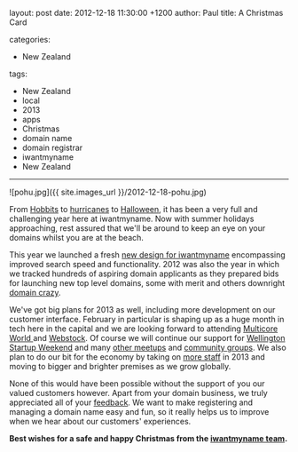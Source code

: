 layout: post
date: 2012-12-18 11:30:00 +1200
author: Paul
title: A Christmas Card

categories:
  - New Zealand

tags:
  - New Zealand
  - local
  - 2013
  - apps
  - Christmas
  - domain name
  - domain registrar
  - iwantmyname
  - New Zealand

----

![pohu.jpg]({{ site.images_url }}/2012-12-18-pohu.jpg)

From [Hobbits](https://iwantmyname.com/blog/2012/11/in-the-domain-of-middle-earth.html) to [hurricanes](https://iwantmyname.com/blog/2012/11/why-your-domain-survived-the-sandy-storm.html) to [Halloween](https://iwantmyname.com/blog/2012/10/scared-bitless.html),
 it has been a very full and challenging year here at iwantmyname. Now 
with summer holidays approaching, rest assured that we'll be around to keep 
an eye on your domains whilst you are at the beach.

This year we launched a fresh [new design for iwantmyname](https://iwantmyname.com/blog/2012/07/the-new-iwantmyname.html)
 encompassing improved search speed and functionality. 2012 was also the
 year in which we tracked hundreds of aspiring domain applicants as they
 prepared bids for launching new top level domains, some with merit and 
others downright [domain crazy](https://iwantmyname.com/blog/2012/06/more-new-domains-wtf.html). 

We've got big plans for 2013 as well, including more development on our customer interface. February in particular is shaping up as a huge month in tech here in the capital and we are looking forward to attending [Multicore World ](http://archived.link/http://multicoreworld.com/index.php/mw/mw12)and [Webstock](http://www.webstock.org.nz/). Of course we will continue our support for [Wellington Startup Weekend](http://wellington.startupweekend.org/) and many [other meetups](http://meetup.com/Hackers-and-Founders-Wellington/) and [community groups](http://up.org.nz/). We also plan to do our bit for the economy by taking on [more staff](https://iwantmyname.com/blog/2012/11/are-you-a-kick-ass-front-end-developer-join-us.html) in 2013 and moving to bigger and brighter premises as we grow globally.

None
 of this would have been possible without the support of you our valued 
customers however. Apart from your domain business, we truly appreciated
 all of your [feedback](http://feedback.iwantmyname.com/forums/8008-general).
 We want to make registering and managing a domain name easy and fun, so
 it really helps us to improve when we hear about our customers' 
experiences.

**Best wishes for a safe and happy Christmas from the [iwantmyname team](https://iwantmyname.co.nz/about).**
